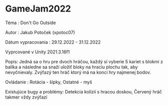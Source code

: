 # GameJam2022
Téma : Don't Go Outside

Autor : Jakub Potoček (xpotoc07)

Dátum vypracovania : 29.12.2022 - 31.12.2022

Vyprcované v Unity 2021.3.16f1

Popis: Jedná sa o hru pre dvoch hráčou, každý si vyberie 5 kariet s blokmi z balíka a následne sa snaží uložiť bloky na hraciu plochu tak, aby nevyčnievaly. Zvýťazý ten hráč ktorý má na konci hry najmenej bodov.

Ovládanie : Rotácia - šípky,
            Ostatné - myš
            
Existujúce bugy a problémy:         Detekcia kolízií s hracou doskou,
                                    Červený hráč takmer vždy zvýťazí
